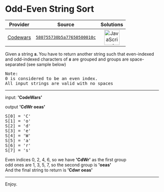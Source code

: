 [_metadata_:generated]: - "true"

# Odd-Even String Sort

<!-- INFO TABLE BEGIN -->

| Provider                                        | Source                                                                               | Solutions                                                                                                                                                    |
| :---------------------------------------------: | :----------------------------------------------------------------------------------: | :----------------------------------------------------------------------------------------------------------------------------------------------------------: |
| [Codewars](../../../docs/providers/Codewars.md) | [`580755730b5a77650500010c`](https://www.codewars.com/kata/580755730b5a77650500010c) | [<img src="https://res.cloudinary.com/rascaltwo/image/upload/v1631924076/javascript_ehszr7.svg" alt="JavaScript" title="JavaScript" width="50" />](solve.js) |

<!-- INFO TABLE END -->

Given a string <i><b>s. </b></i>
 You have to return another string such that even-indexed and odd-indexed characters of <i><b>s</b></i> are grouped and groups are space-separated (see sample below)
<pre>
Note: 
0 is considered to be an even index. 
All input strings are valid with no spaces
</pre>
<hr>
input:
<b>'CodeWars'</b>

output
<b>'CdWr oeas'</b>
<pre>
S[0] = 'C'
S[1] = 'o'
S[2] = 'd'
S[3] = 'e'
S[4] = 'W'
S[5] = 'a'
S[6] = 'r'
S[7] = 's'
</pre>

Even indices 0, 2, 4, 6, so we have <b>'CdWr'</b> as the first group<br/>
odd ones are 1, 3, 5, 7, so the second group is <b>'oeas'</b><br/>
And the final string to return is <b>'Cdwr oeas'</b><br/>
<hr>
Enjoy.
